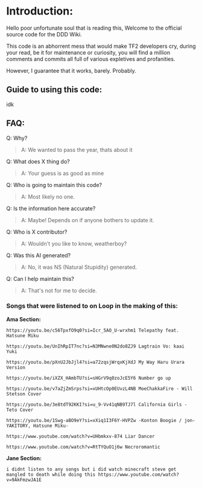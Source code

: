 # Introduction: 

Hello poor unfortunate soul that is reading this,
Welcome to the official source code for the DDD Wiki. 

This code is an abhorrent mess that would make TF2 developers cry,
during your read, be it for maintenance or curiosity, you will find a million comments and commits all full of various expletives and profanities. 

However, I guarantee that it works, barely. Probably.  

## Guide to using this code:  

idk



## FAQ:

Q: Why?   

>    A: We wanted to pass the year, thats about it  

Q: What does X thing do?  

>    A: Your guess is as good as mine  
    
Q: Who is going to maintain this code?  

>    A: Most likely no one.  

Q: Is the information here accurate?  

>    A: Maybe! Depends on if anyone bothers to update it.  

Q: Who is X contributor?  

>    A: Wouldn't you like to know, weatherboy?  

Q: Was this AI generated?  

>   A: No, it was NS (Natural Stupidity) generated.  

Q: Can I help maintain this?  

>    A: That's not for me to decide.  


### Songs that were listened to on Loop in the making of this:  

**Ama Section:** 

    https://youtu.be/c56TpxfO9q0?si=Icr_5AO_U-wrxhm1 Telepathy feat. Hatsune Miku   

    https://youtu.be/UnIhRpIT7nc?si=N3MNwne0N2do8ZJ9 Lagtrain Vo: kaai Yuki  

    https://youtu.be/pXnU2JbJjl4?si=a72zqsjWrqxKjXdJ My Way Haru Urara Version  

    https://youtu.be/iXZX_HAmbTU?si=sHGrV9q0zoJcE5Y6 Number go up  

    https://youtu.be/v7aZjZmSrps?si=xUHtcOp0EUvzL4NB MoeChakkaFire - Will Stetson Cover  

    https://youtu.be/3e8tdT92KKI?si=u_9-Vv41qNB9TJ7l California Girls - Teto Cover  

    https://youtu.be/1Swg-aBO9eY?si=xXiq1I3F6Y-HVPZw -Konton Boogie / jon-YAKITORY, Hatsune Miku-

    https://www.youtube.com/watch?v=UHbmkxv-874 Liar Dancer

    https://www.youtube.com/watch?v=RtTYQuO1j6w Necroromantic





**Jane Section:**

    i didnt listen to any songs but i did watch minecraft steve get mangled to death while doing this https://www.youtube.com/watch?v=9AkFmzwJA1E
